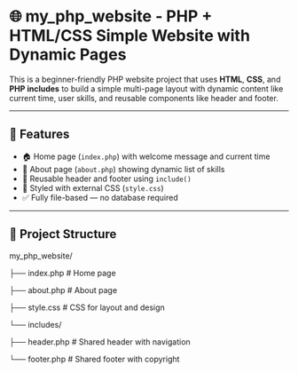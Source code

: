 # 🌐 my_php_website - PHP + HTML/CSS Simple Website with Dynamic Pages

This is a beginner-friendly PHP website project that uses **HTML**, **CSS**, and **PHP includes** to build a simple multi-page layout with dynamic content like current time, user skills, and reusable components like header and footer.

---

## 🧰 Features

- 🏠 Home page (`index.php`) with welcome message and current time
- 📄 About page (`about.php`) showing dynamic list of skills
- 🔄 Reusable header and footer using `include()`
- 💅 Styled with external CSS (`style.css`)
- ✅ Fully file-based — no database required

---

## 📁 Project Structure
my_php_website/

├── index.php # Home page

├── about.php # About page

├── style.css # CSS for layout and design

└── includes/

├── header.php # Shared header with navigation

└── footer.php # Shared footer with copyright
